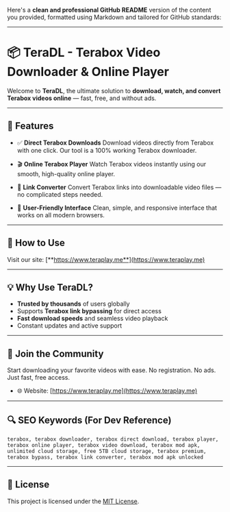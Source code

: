 Here's a **clean and professional GitHub README** version of the content you provided, formatted using Markdown and tailored for GitHub standards:

---

# 📦 TeraDL - Terabox Video Downloader & Online Player

Welcome to **TeraDL**, the ultimate solution to **download, watch, and convert Terabox videos online** — fast, free, and without ads.


---

## 🚀 Features

* ✅ **Direct Terabox Downloads**
  Download videos directly from Terabox with one click. Our tool is a 100% working Terabox downloader.

* 🎬 **Online Terabox Player**
  Watch Terabox videos instantly using our smooth, high-quality online player.

* 🔗 **Link Converter**
  Convert Terabox links into downloadable video files — no complicated steps needed.

* 🧭 **User-Friendly Interface**
  Clean, simple, and responsive interface that works on all modern browsers.

---

## 🔧 How to Use

 Visit our site: [**https://www.teraplay.me**](https://www.teraplay.me)

---

## 💡 Why Use TeraDL?

* **Trusted by thousands** of users globally
* Supports **Terabox link bypassing** for direct access
* **Fast download speeds** and seamless video playback
* Constant updates and active support

---

## 📲 Join the Community

Start downloading your favorite videos with ease. No registration. No ads. Just fast, free access.

* 🌐 Website: [https://www.teraplay.me](https://www.teraplay.me)

---

## 🔍 SEO Keywords (For Dev Reference)

```
terabox, terabox downloader, terabox direct download, terabox player,
terabox online player, terabox video download, terabox mod apk,
unlimited cloud storage, free 5TB cloud storage, terabox premium,
terabox bypass, terabox link converter, terabox mod apk unlocked
```

---

## 📄 License

This project is licensed under the [MIT License](LICENSE).

